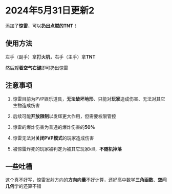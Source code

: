 
# 2024年5月31日更新2

添加了**惊雷**，可以**扔出点燃的TNT**！

## 使用方法

左手（副手）拿**打火机**，右手（主手）拿**TNT**

然后**对着空气右键**即可扔出惊雷

## 注意事项

1. 惊雷目前为PVP娱乐道具，**无法破坏地形**、只能对**玩家**造成伤害、无法对其它生物造成伤害

2. 后续可能**开放限制**以发辉更大作用，但需要权限管控

3. 惊雷的爆炸伤害为普通的爆炸伤害的**50%**

4. 惊雷无法对**关闭PVP模式**的玩家造成伤害

5. 被惊雷炸死的玩家被判定为被其它玩家kill，**不随机掉落**

## 一些吐槽

这个真不好写，惊雷发射方向的**方向向量**不好计算，还好高中数学**三角函数**、**空间几何**学的还算不错